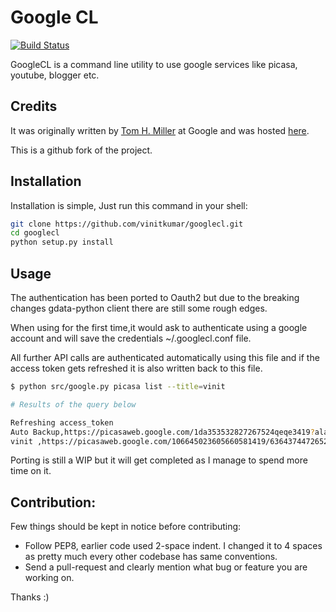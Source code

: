 # Google CL

[![Build Status](https://travis-ci.org/vinitkumar/googlecl.svg?branch=master)](https://travis-ci.org/vinitkumar/googlecl)

GoogleCL is a command line utility to use google services like picasa, youtube, blogger etc.


## Credits

It was originally written by [Tom H. Miller](https://github.com/TomMiller) at Google and was hosted
[here](https://code.google.com/p/googlecl/).

This is a github fork of the project.

## Installation

Installation is simple, Just run this command in your shell:

```bash
git clone https://github.com/vinitkumar/googlecl.git
cd googlecl
python setup.py install
```

## Usage

The authentication has been ported to Oauth2 but due to the breaking changes gdata-python client there
are still some rough edges.

When using for the first time,it would ask to authenticate using a google account
and will save the credentials ~/.googlecl.conf file.

All further API calls are authenticated automatically using this file and if
the access token gets refreshed it is also written back to this file.

```sh
$ python src/google.py picasa list --title=vinit

# Results of the query below

Refreshing access_token
Auto Backup,https://picasaweb.google.com/1da353532827267524qeqe3419?alabel=small_instant_upload
vinit ,https://picasaweb.google.com/106645023605660581419/636437447265237483335626262
```
Porting is still a WIP but it will get completed as I manage to spend more time on it.

## Contribution:

Few things should be kept in notice before contributing:

- Follow PEP8, earlier code used 2-space indent. I changed it to 4 spaces as pretty much every other codebase has same conventions.
- Send a pull-request and clearly mention what bug or feature you are working on.

Thanks :)
